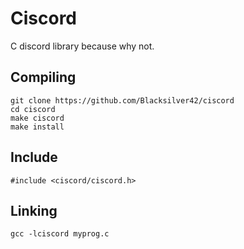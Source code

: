 # Ciscord

C discord library because why not.

## Compiling 
	
    git clone https://github.com/Blacksilver42/ciscord
    cd ciscord
    make ciscord
    make install

## Include

	#include <ciscord/ciscord.h>

## Linking

	gcc -lciscord myprog.c
